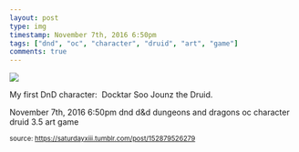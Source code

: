 ```yaml
---
layout: post
type: img
timestamp: November 7th, 2016 6:50pm
tags: ["dnd", "oc", "character", "druid", "art", "game"]
comments: true
---
```

<img src="https://saturdayxiii.github.io/media/152879526279.png"/>

My first DnD character: 
Docktar Soo Jounz the Druid.
 
  <div id="footer">
      <span id="timestamp"> November 7th, 2016 6:50pm </span>
        <span class="tag">dnd</span>
  <span class="tag">d&amp;d</span>
  <span class="tag">dungeons and dragons</span>
  <span class="tag">oc</span>
  <span class="tag">character</span>
  <span class="tag">druid</span>
  <span class="tag">3.5</span>
  <span class="tag">art</span>
  <span class="tag">game</span>
  
  </body>
        </html>
        
<small>source: https://saturdayxiii.tumblr.com/post/152879526279</small>